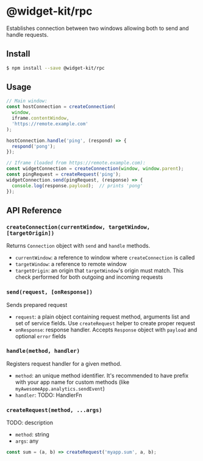 # @widget-kit/rpc

Establishes connection between two windows allowing both to send and handle requests.

## Install

```bash
$ npm install --save @widget-kit/rpc
```

## Usage

```js
// Main window:
const hostConnection = createConnection(
  window,
  iframe.contentWindow,
  'https://remote.example.com'
);

hostConnection.handle('ping', (respond) => {
  respond('pong');
});

// Iframe (loaded from https://remote.example.com):
const widgetConnection = createConnection(window, window.parent);
const pingRequest = createRequest('ping');
widgetConnection.send(pingRequest, (response) => {
  console.log(response.payload);  // prints 'pong'
});
```

## API Reference

### `createConnection(currentWindow, targetWindow, [targetOrigin])`

Returns `Connection` object with `send` and `handle` methods. 

- `currentWindow`: a reference to window where `createConnection` is called 
- `targetWindow`: a reference to remote window
- `targetOrigin`: an origin that `targetWindow`'s origin must match. This check performed for both outgoing and incoming requests

### `send(request, [onResponse])`

Sends prepared request
- `request`: a plain object containing request method, arguments list and set of service fields. Use `createRequest` helper to create proper request 
- `onResponse`: response handler. Accepts `Response` object with `payload` and optional `error` fields


### `handle(method, handler)`

Registers request handler for a given method.

- `method`: an unique method identifier. It's recommended to have prefix with your app name for custom methods (like `myAwesomeApp.analytics.sendEvent`)
- `handler`: TODO: HandlerFn

### `createRequest(method, ...args)`

TODO: description

- `method`: string
- `args`: any

```js
const sum = (a, b) => createRequest('myapp.sum', a, b);
```
